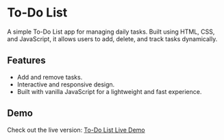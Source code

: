 # To-Do List

A simple To-Do List app for managing daily tasks. Built using HTML, CSS, and JavaScript, it allows users to add, delete, and track tasks dynamically.

## Features
- Add and remove tasks.
- Interactive and responsive design.
- Built with vanilla JavaScript for a lightweight and fast experience.

## Demo
Check out the live version: [To-Do List Live Demo](https://todolist-v001.netlify.app/)


